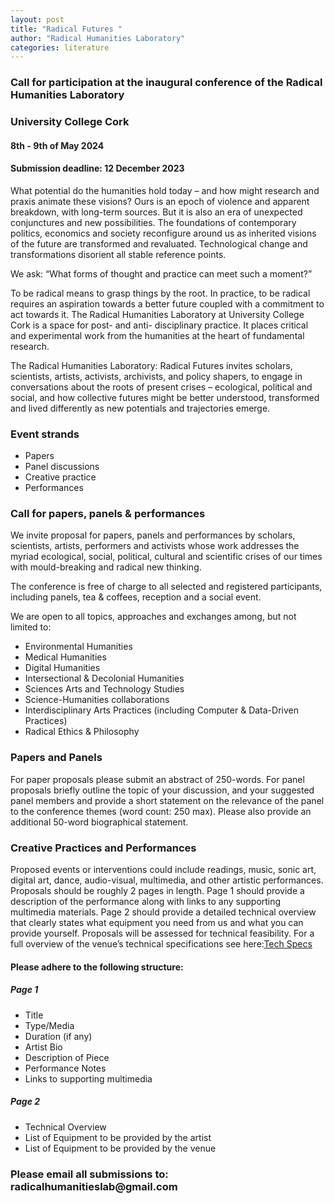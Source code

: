 ```yaml
---
layout: post
title: "Radical Futures "
author: "Radical Humanities Laboratory"
categories: literature
---
```


<h3>Call for participation at the inaugural conference of the Radical Humanities Laboratory</h3>
<h3>University College Cork</h3>
<h4>8th - 9th of May 2024</h4>
<h4>Submission deadline: 12 December 2023</h4>

What potential do the humanities hold today – and how might research and praxis animate these visions? Ours is an epoch of violence and apparent breakdown, with long-term sources. But it is also an era of unexpected conjunctures and new possibilities. The foundations of contemporary politics, economics and society reconfigure around us as inherited visions of the future are transformed and revaluated. Technological change and transformations disorient all stable reference points.  

We ask: “What forms of thought and practice can meet such a moment?” 

To be radical means to grasp things by the root. In practice, to be radical requires an aspiration towards a better future coupled with a commitment to act towards it. The Radical Humanities Laboratory at University College Cork is a space for post- and anti- disciplinary practice. It places critical and experimental work from the humanities at the heart of fundamental research.  

The Radical Humanities Laboratory: Radical Futures invites scholars, scientists, artists, activists, archivists, and policy shapers, to engage in conversations about the roots of present crises – ecological, political and social, and how collective futures might be better understood, transformed and lived differently as new potentials and trajectories emerge.  

<h3>Event strands </h3>
<ul>
 <li>Papers</li>    
 <li>Panel discussions</li>    
 <li>Creative practice</li>    
 <li>Performances</li>    
</ul>

<h3>Call for papers, panels & performances</h3>
We invite proposal for papers, panels and performances by scholars, scientists, artists, performers and activists whose work addresses the myriad ecological, social, political, cultural and scientific crises of our times with mould-breaking and radical new thinking. 

The conference is free of charge to all selected and registered participants, including panels, tea & coffees, reception and a social event. 

We are open to all topics, approaches and exchanges among, but not limited to: 

<ul>
 <li> Environmental Humanities </li>
 <li> Medical Humanities </li>
 <li>Digital Humanities </li>
 <li>Intersectional & Decolonial Humanities</li> 
 <li>Sciences Arts and Technology Studies</li>
 <li>Science-Humanities collaborations</li> 
 <li>Interdisciplinary Arts Practices
    (including Computer & Data-Driven Practices)</li> 
 <li>Radical Ethics & Philosophy</li>
 </ul>

<h3>Papers and Panels </h3>
For paper proposals please submit an abstract of 250-words. For panel proposals briefly outline the topic of your discussion, and your suggested panel members and provide a short statement on the relevance of the panel to the conference themes (word count: 250 max). Please also provide an additional 50-word biographical statement. 

 
<h3>Creative Practices and Performances </h3>
Proposed events or interventions could include readings, music, sonic art, digital art, dance, audio-visual, multimedia, and other artistic performances. Proposals should be roughly 2 pages in length. Page 1 should provide a description of the performance along with links to any supporting multimedia materials. Page 2 should provide a detailed technical overview that clearly states what equipment you need from us and what you can provide yourself. Proposals will be assessed for technical feasibility. For a full overview of the venue’s technical specifications see here:<a TARGET = "_blank" href="https://bit.ly/rhltechspecdoc">Tech Specs</a>

<h4>Please adhere to the following structure: </h4>
<h5>Page 1</h5>
<ul>
 <li>Title</li>
 <li>Type/Media</li>
 <li>Duration (if any)</li>
 <li>Artist Bio</li>
 <li>Description of Piece</li>
 <li>Performance Notes</li>
 <li>Links to supporting multimedia</li>
</ul>

<h5>Page 2</h5>
<ul>
 <li>Technical Overview</li>
 <li>List of Equipment to be provided by the artist</li>
 <li>List of Equipment to be provided by the venue</li>
</ul>

<h3>Please email all submissions to: radicalhumanitieslab@gmail.com</h3>
